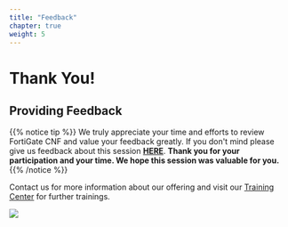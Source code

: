 ```yaml
---
title: "Feedback"
chapter: true
weight: 5
---
```


# Thank You!

## Providing Feedback

{{% notice tip %}}
We truly appreciate your time and efforts to review FortiGate CNF and value your feedback greatly. 
If you don't mind please give us feedback about this session [**HERE**](https://forms.office.com/Pages/ResponsePage.aspx?id=eMQ2LAA9L0WFNUg5b18B8E34roUw8N1Fr55mbmvTmvFUMFVNREswVkFGWTdDWTRKRlU5Nk1NVE8wSS4u).
**Thank you for your participation and your time. We hope this session was valuable for you.**
{{% /notice %}}

Contact us for more information about our offering and visit our [Training Center](https://training.fortinet.com/) for further trainings.

![](../images/image-feedback-t0-1.png)

